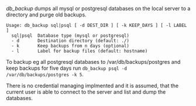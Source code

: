 _db_backup_ dumps all mysql or postgresql databases on the local server to a directory and purge old backups.

```
Usage: db_backup sql|psql [ -d DEST_DIR ] [ -k KEEP_DAYS ] [ -l LABEL ]
  sql|psql  Database type (mysql or postgresql)
  - d       Destination directory (default: ./)
  - k       Keep backups from n days (optional)
  - l       Label for backup files (default: hostname)
```

To backup eg all postgresql databases to /var/db/backups/postgres and keep backups for five days run ```db_backup psql -d /var/db/backups/postgres -k 5```.

There is no credential managing implmented and it is assumed, that the current user is able to connect to the server and list and dump the databases.